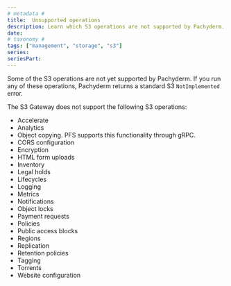 ```yaml
---
# metadata # 
title:  Unsupported operations
description: Learn which S3 operations are not supported by Pachyderm. 
date: 
# taxonomy #
tags: ["management", "storage", "s3"]
series:
seriesPart:
--- 
```



Some of the S3 operations are not yet supported by Pachyderm.
If you run any of these operations, Pachyderm returns a standard
S3 `NotImplemented` error.

The S3 Gateway does not support the following S3 operations:

* Accelerate
* Analytics
* Object copying. PFS supports this functionality through gRPC.
* CORS configuration
* Encryption
* HTML form uploads
* Inventory
* Legal holds
* Lifecycles
* Logging
* Metrics
* Notifications
* Object locks
* Payment requests
* Policies
* Public access blocks
* Regions
* Replication
* Retention policies
* Tagging
* Torrents
* Website configuration
